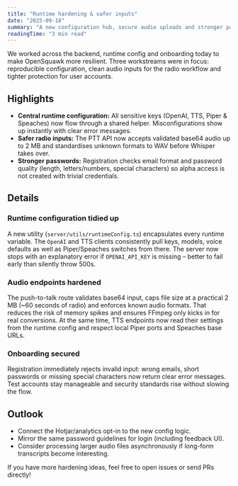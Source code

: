 ```yaml
---
title: "Runtime hardening & safer inputs"
date: "2025-09-18"
summary: "A new configuration hub, secure audio uploads and stronger passwords make OpenSquawk more robust."
readingTime: "3 min read"
---
```


We worked across the backend, runtime config and onboarding today to make OpenSquawk more resilient. Three workstreams were in focus: reproducible configuration, clean audio inputs for the radio workflow and tighter protection for user accounts.

## Highlights

- **Central runtime configuration:** All sensitive keys (OpenAI, TTS, Piper & Speaches) now flow through a shared helper. Misconfigurations show up instantly with clear error messages.
- **Safer radio inputs:** The PTT API now accepts validated base64 audio up to 2 MB and standardises unknown formats to WAV before Whisper takes over.
- **Stronger passwords:** Registration checks email format and password quality (length, letters/numbers, special characters) so alpha access is not created with trivial credentials.

## Details

### Runtime configuration tidied up

A new utility (`server/utils/runtimeConfig.ts`) encapsulates every runtime variable. The `OpenAI` and TTS clients consistently pull keys, models, voice defaults as well as Piper/Speaches switches from there. The server now stops with an explanatory error if `OPENAI_API_KEY` is missing – better to fail early than silently throw 500s.

### Audio endpoints hardened

The push-to-talk route validates base64 input, caps file size at a practical 2 MB (~60 seconds of radio) and enforces known audio formats. That reduces the risk of memory spikes and ensures FFmpeg only kicks in for real conversions. At the same time, TTS endpoints now read their settings from the runtime config and respect local Piper ports and Speaches base URLs.

### Onboarding secured

Registration immediately rejects invalid input: wrong emails, short passwords or missing special characters now return clear error messages. Test accounts stay manageable and security standards rise without slowing the flow.

## Outlook

- Connect the Hotjar/analytics opt-in to the new config logic.
- Mirror the same password guidelines for login (including feedback UI).
- Consider processing larger audio files asynchronously if long-form transcripts become interesting.

If you have more hardening ideas, feel free to open issues or send PRs directly!
